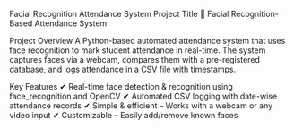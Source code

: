 Facial Recognition Attendance System
Project Title
📌 Facial Recognition-Based Attendance System

Project Overview
A Python-based automated attendance system that uses face recognition to mark student attendance in real-time. The system captures faces via a webcam, compares them with a pre-registered database, and logs attendance in a CSV file with timestamps.

Key Features
✔ Real-time face detection & recognition using face_recognition and OpenCV
✔ Automated CSV logging with date-wise attendance records
✔ Simple & efficient – Works with a webcam or any video input
✔ Customizable – Easily add/remove known faces

